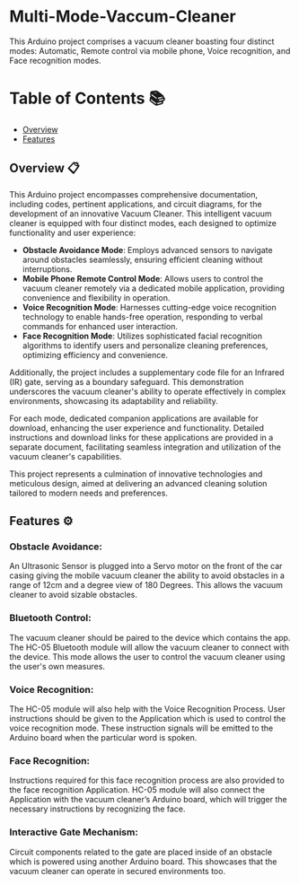 # Multi-Mode-Vaccum-Cleaner
This Arduino project comprises a vacuum cleaner boasting four distinct modes: Automatic, Remote control via mobile phone, Voice recognition, and Face recognition modes.

# Table of Contents 📚
- [Overview](https://github.com/NisalWick2002/Multi-Mode-Vaccum-Cleaner?tab=readme-ov-file#overview-)
- [Features](https://github.com/NisalWick2002/Multi-Mode-Vaccum-Cleaner?tab=readme-ov-file#features-%EF%B8%8F)

## Overview 📋

This Arduino project encompasses comprehensive documentation, including codes, pertinent applications, and circuit diagrams, for the development of an innovative Vacuum Cleaner. This intelligent vacuum cleaner is equipped with four distinct modes, each designed to optimize functionality and user experience:

- **Obstacle Avoidance Mode**: Employs advanced sensors to navigate around obstacles seamlessly, ensuring efficient cleaning without interruptions.
- **Mobile Phone Remote Control Mode**: Allows users to control the vacuum cleaner remotely via a dedicated mobile application, providing convenience and flexibility in operation.
- **Voice Recognition Mode**: Harnesses cutting-edge voice recognition technology to enable hands-free operation, responding to verbal commands for enhanced user interaction.
- **Face Recognition Mode**: Utilizes sophisticated facial recognition algorithms to identify users and personalize cleaning preferences, optimizing efficiency and convenience.

Additionally, the project includes a supplementary code file for an Infrared (IR) gate, serving as a boundary safeguard. This demonstration underscores the vacuum cleaner's ability to operate effectively in complex environments, showcasing its adaptability and reliability.

For each mode, dedicated companion applications are available for download, enhancing the user experience and functionality. Detailed instructions and download links for these applications are provided in a separate document, facilitating seamless integration and utilization of the vacuum cleaner's capabilities.

This project represents a culmination of innovative technologies and meticulous design, aimed at delivering an advanced cleaning solution tailored to modern needs and preferences.

## Features ⚙️

### Obstacle Avoidance:
An Ultrasonic Sensor is plugged into a Servo motor on the front of the car casing giving the mobile vacuum cleaner the ability to avoid obstacles in a range of 12cm and a degree view of 180 Degrees. This allows the vacuum cleaner to avoid sizable obstacles.

### Bluetooth Control:
The vacuum cleaner should be paired to the device which contains the app. The HC-05 Bluetooth module will allow the vacuum cleaner to connect with the device. This mode allows the user to control the vacuum cleaner using the user's own measures.

### Voice Recognition:
The HC-05 module will also help with the Voice Recognition Process. User instructions should be given to the Application which is used to control the voice recognition mode. These instruction signals will be emitted to the Arduino board when the particular word is spoken.

### Face Recognition:
Instructions required for this face recognition process are also provided to the face recognition Application. HC-05 module will also connect the Application with the vacuum cleaner’s Arduino board, which will trigger the necessary instructions by recognizing the face.

### Interactive Gate Mechanism:
Circuit components related to the gate are placed inside of an obstacle which is powered using another Arduino board. This showcases that the vacuum cleaner can operate in secured environments too.





